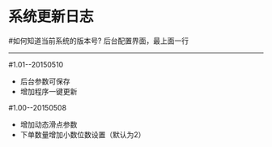 系统更新日志
=======
#如何知道当前系统的版本号?
后台配置界面，最上面一行
***

#1.01--20150510
* 后台参数可保存
* 增加程序一键更新

#1.00--20150508
* 增加动态滑点参数
* 下单数量增加小数位数设置（默认为2）
